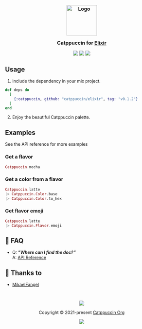 <h3 align="center">
	<img src="https://raw.githubusercontent.com/catppuccin/catppuccin/main/assets/logos/exports/1544x1544_circle.png" width="100" alt="Logo"/><br/>
	<img src="https://raw.githubusercontent.com/catppuccin/catppuccin/main/assets/misc/transparent.png" height="30" width="0px"/>
	Catppuccin for <a href="https://elixir-lang.org/">Elixir</a>
	<img src="https://raw.githubusercontent.com/catppuccin/catppuccin/main/assets/misc/transparent.png" height="30" width="0px"/>
</h3>

<p align="center">
	<a href="https://github.com/catppuccin/elixir/stargazers"><img src="https://img.shields.io/github/stars/catppuccin/elixir?colorA=363a4f&colorB=b7bdf8&style=for-the-badge"></a>
	<a href="https://github.com/catppuccin/elixir/issues"><img src="https://img.shields.io/github/issues/catppuccin/elixir?colorA=363a4f&colorB=f5a97f&style=for-the-badge"></a>
	<a href="https://github.com/catppuccin/elixir/contributors"><img src="https://img.shields.io/github/contributors/catppuccin/elixir?colorA=363a4f&colorB=a6da95&style=for-the-badge"></a>
</p>

## Usage

1. Include the dependency in your mix project.
```elixir
def deps do
  [
    {:catppuccin, github: "catppuccin/elixir", tag: "v0.1.2"}
  ]
end
```
2. Enjoy the beautiful Catppuccin palette.

## Examples 

See the API reference for more examples

### Get a flavor
```elixir
Catppuccin.mocha
```

### Get a color from a flavor
```elixir
Catppuccin.latte
|> Catppuccin.Color.base
|> Catppuccin.Color.to_hex
```

### Get flavor emoji
```elixir
Catppuccin.latte
|> Catppuccin.Flavor.emoji
```

<!-- this section is optional -->
## 🙋 FAQ

-	Q: **_"Where can I find the doc?"_**\
	A: [API Reference](https://catppuccin.github.io/elixir/api-reference.html)

## 💝 Thanks to

- [MikaelFangel](https://github.com/mikaelfangel)

&nbsp;

<p align="center">
	<img src="https://raw.githubusercontent.com/catppuccin/catppuccin/main/assets/footers/gray0_ctp_on_line.svg?sanitize=true" />
</p>

<p align="center">
	Copyright &copy; 2021-present <a href="https://github.com/catppuccin" target="_blank">Catppuccin Org</a>
</p>

<p align="center">
	<a href="https://github.com/catppuccin/catppuccin/blob/main/LICENSE"><img src="https://img.shields.io/static/v1.svg?style=for-the-badge&label=License&message=MIT&logoColor=d9e0ee&colorA=363a4f&colorB=b7bdf8"/></a>
</p>

